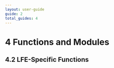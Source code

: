 ```yaml
---
layout: user-guide
guide: 2
total_guides: 4
---
```

# 4 Functions and Modules

## 4.2 LFE-Specific Functions
